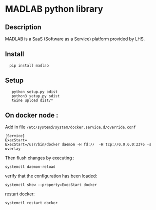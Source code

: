 # MADLAB python library 


## Description
MADLAB is a SaaS (Software as a Service) platform provided by LHS. 

## Install 

``` 
  pip install madlab
``` 


## Setup 

```	
   python setup.py bdist
   python3 setup.py sdist
   twine upload dist/*
```


	

## On docker node :

Add in file `/etc/systemd/system/docker.service.d/override.conf`

    [Service]
    ExecStart=
    ExecStart=/usr/bin/docker daemon -H fd://  -H tcp://0.0.0.0:2376 -s overlay

Then flush changes by executing :
    
    systemctl daemon-reload

verify that the configuration has been loaded:
    
    systemctl show --property=ExecStart docker

restart docker:
    
    systemctl restart docker
